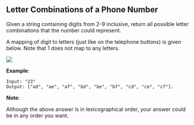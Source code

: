 ## Letter Combinations of a Phone Number

Given a string containing digits from 2-9 inclusive, return all possible letter combinations that the number could represent.

A mapping of digit to letters (just like on the telephone buttons) is given below. Note that 1 does not map to any letters.

![](https://github.com/wuyichen24/leetcode/blob/master/pics/question_17.jpg)

**Example**:
```
Input: "23"
Output: ["ad", "ae", "af", "bd", "be", "bf", "cd", "ce", "cf"].
```

**Note**:

Although the above answer is in lexicographical order, your answer could be in any order you want.
